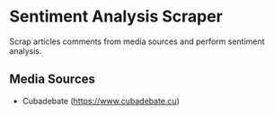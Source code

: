 # Sentiment Analysis Scraper

Scrap articles comments from media sources and perform sentiment analysis.

## Media Sources

- Cubadebate (https://www.cubadebate.cu)